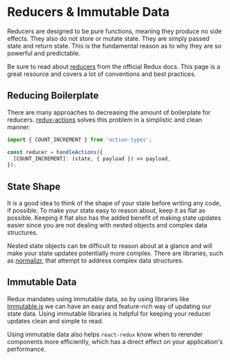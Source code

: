 # Reducers & Immutable Data

Reducers are designed to be pure functions, meaning they produce no side effects. They also do not store or mutate state. They are simply passed state and return state. This is the fundamental reason as to why they are so powerful and predictable.

Be sure to read about [reducers](http://redux.js.org/docs/basics/Reducers.html) from the official Redux docs. This page is a great resource and covers a lot of conventions and best practices.

## Reducing Boilerplate

There are many approaches to decreasing the amount of boilerplate for reducers. [redux-actions](https://github.com/acdlite/redux-actions) solves this problem in a simplistic and clean manner:

```javascript
import { COUNT_INCREMENT } from 'action-types';

const reducer = handleActions({
  [COUNT_INCREMENT]: (state, { payload }) => payload,
});
```

## State Shape

It is a good idea to think of the shape of your state before writing any code, if possible. To make your state easy to reason about, keep it as flat as possible. Keeping it flat also has the added benefit of making state updates easier since you are not dealing with nested objects and complex data structures.

Nested state objects can be difficult to reason about at a glance and will make your state updates potentially more complex. There are libraries, such as [normalizr](https://github.com/paularmstrong/normalizr), that attempt to address complex data structures.

## Immutable Data

Redux mandates using immutable data, so by using libraries like [Immutable.js](https://facebook.github.io/immutable-js/) we can have an easy and feature-rich way of updating our state data. Using immutable libraries is helpful for keeping your reducer updates clean and simple to read.

Using immutable data also helps `react-redux` know when to rerender components more efficiently, which has a direct effect on your application's performance.
